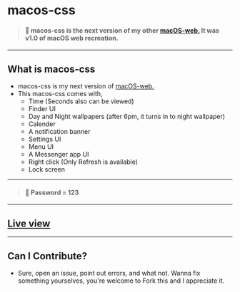 # macos-css
> #### 🛑 macos-css is the next version of my other [macOS-web.](https://github.com/RedEdge967/macOS-web) It was v1.0 of macOS web recreation.
---
## What is macos-css
- macos-css is my next version of [macOS-web.](https://github.com/RedEdge967/macOS-web)
- This macos-css comes with,
    - Time (Seconds also can be viewed)
    - Finder UI
    - Day and Night wallpapers (after 6pm, it turns in to night wallpaper)
    - Calender
    - A notification banner
    - Settings UI
    - Menu UI
    - A Messenger app UI
    - Right click (Only Refresh is available)
    - Lock screen
---
> #### 🛑 Password = 123
---
## [Live view](https://macos-css.vercel.app)
---
## Can I Contribute?
- Sure, open an issue, point out errors, and what not. Wanna fix something yourselves, you're welcome to Fork this and I appreciate it.
